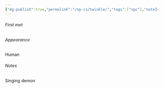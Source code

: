 ```yaml
---
{"dg-publish":true,"permalink":"/np-cs/twinkle/","tags":["npc"],"noteIcon":"🤖"}
---
```


###### First met

###### Appearance
Human
###### Notes
Singing demon